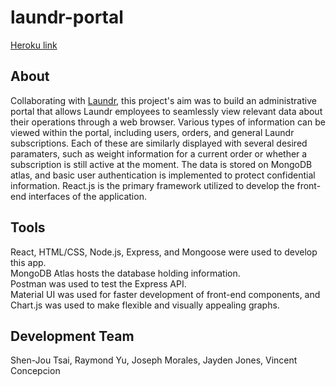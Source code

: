 # laundr-portal
[Heroku link](https://laundr-portal.herokuapp.com/)

## About
Collaborating with [Laundr](https://www.laundr.io/), this project's aim was to build an administrative portal that allows Laundr employees
to seamlessly view relevant data about their operations through a web browser. Various types of information can be viewed within the portal, including
users, orders, and general Laundr subscriptions. Each of these are similarly displayed with several desired paramaters, such as weight information for a 
current order or whether a subscription is still active at the moment. The data is stored on MongoDB atlas, and basic user authentication is 
implemented to protect confidential information. React.js is the primary framework utilized to develop the front-end interfaces of the application.

## Tools
React, HTML/CSS, Node.js, Express, and Mongoose were used to develop this app. </br>
MongoDB Atlas hosts the database holding information. </br>
Postman was used to test the Express API. </br>
Material UI was used for faster development of front-end components, and Chart.js was used to make flexible and visually appealing graphs.

## Development Team
Shen-Jou Tsai, Raymond Yu, Joseph Morales, Jayden Jones, Vincent Concepcion
